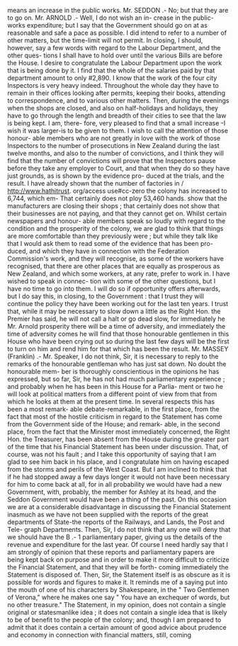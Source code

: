 means an increase in the public works. Mr. SEDDON .- No; but that they are to go on. Mr. ARNOLD .- Well, I do not wish an in- crease in the public-works expenditure; but I say that the Government should go on at as reasonable and safe a pace as possible. I did intend to refer to a number of other matters, but the time-limit will not permit. In closing, I should, however, say a few words with regard to the Labour Department, and the other ques- tions I shall have to hold over until the various Bills are before the House. I desire to congratulate the Labour Department upon the work that is being done by it. I find that the whole of the salaries paid by that department amount to only #2,890. I know that the work of the four city Inspectors is very heavy indeed. Throughout the whole day they have to remain in their offices looking after permits, keeping their books, attending to correspondence, and to various other matters. Then, during the evenings when the shops are closed, and also on half-holidays and holidays, they have to go through the length and breadth of their cities to see that the law is being kept. I am, there- fore, very pleased to find that a small increase -I wish it was larger-is to be given to them. I wish to call the attention of those honour- able members who are not greatly in love with the work of those Inspectors to the number of prosecutions in New Zealand during the last twelve months, and also to the number of convictions, and I think they will find that the number of convictions will prove that the Inspectors pause before they take any employer to Court, and that when they do so they have just grounds, as is shown by the evidence pro- duced at the trials, and the result. I have already shown that the number of factories in / http://www.hathitrust. org/access use#cc-zero the colony has increased to 6,744, which em- That certainly does not ploy 53,460 hands. show that the manufacturers are closing their shops ; that certainly does not show that their businesses are not paying, and that they cannot get on. Whilst certain newspapers and honour- able members speak so loudly with regard to the condition and the prosperity of the colony, we are glad to think that things are more comfortable than they previously were ; but while they talk like that I would ask them to read some of the evidence that has been pro- duced, and which they have in connection with the Federation Commission's work, and they will recognise, as some of the workers have recognised, that there are other places that are equally as prosperous as New Zealand, and which some workers, at any rate, prefer to work in. I have wished to speak in connec- tion with some of the other questions, but I have no time to go into them. I will do so if opportunity offers afterwards, but I do say this, in closing, to the Government : that I trust they will continue the policy they have been working out for the last ten years. I trust that, while it may be necessary to slow down a little as the Right Hon. the Premier has said, he will not call a halt or go dead slow, for immediately he Mr. Arnold prosperity there will be a time of adversity, and immediately the time of adversity comes he will find that those honourable gentlemen in this House who have been crying out so during the last few days will be the first to turn on him and rend him for that which has been the result. Mr. MASSEY (Franklin) .- Mr. Speaker, I do not think, Sir, it is necessary to reply to the remarks of the honourable gentleman who has just sat down. No doubt the honourable mem- ber is thoroughly conscientious in the opinions he has expressed, but so far, Sir, he has not had much parliamentary experience ; and probably when he has been in this House for a Parlia- ment or two he will look at political matters from a different point of view from that from which he looks at them at the present time. In several respects this has been a most remark- able debate-remarkable, in the first place, from the fact that most of the hostile criticism in regard to the Statement has come from the Government side of the House; and remark- able, in the second place, from the fact that the Minister most immediately concerned, the Right Hon. the Treasurer, has been absent from the House during the greater part of the time that his Financial Statement has been under discussion. That, of course, was not his fault ; and I take this opportunity of saying that I am glad to see him back in his place, and I congratulate him on having escaped from the storms and perils of the West Coast. But I am inclined to think that if he had stopped away a few days longer it would not have been necessary for him to come back at all, for in all probability we would have had a new Government, with, probably, the member for Ashley at its head, and the Seddon Government would have been a thing of the past. On this occasion we are at a considerable disadvantage in discussing the Financial Statement inasmuch as we have not been supplied with the reports of the great departments of State-the reports of the Railways, and Lands, the Post and Tele- graph Departments. Then, Sir, I do not think that any one will deny that we should have the B .- 1 parliamentary paper, giving us the details of the revenue and expenditure for the last year. Of course I need hardly say that I am strongly of opinion that these reports and parliamentary papers are being kept back on purpose and in order to make it more difficult to criticize the Financial Statement, and that they will be forth- coming immediately the Statement is disposed of. Then, Sir, the Statement itself is as obscure as it is possible for words and figures to make it. It reminds me of a saying put into the mouth of one of his characters by Shakespeare, in the " Two Gentlemen of Verona," where he makes one say " You have an exchequer of words, but no other treasure." The Statement, in my opinion, does not contain a single original or statesmanlike idea ; it does not contain a single idea that is likely to be of benefit to the people of the colony; and, though I am prepared to admit that it does contain a certain amount of good advice about prudence and economy in connection with financial matters, still, coming 